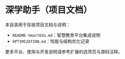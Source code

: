 # 深学助手（项目文档）

本目录用于存放项目文档与说明：

- `README-SmartEdu.md`：智慧教育平台集成说明
- `OPTIMIZATION.md`：性能与结构优化记录

更多平台、使用与开发说明请参考扩展的选项页与源码注释。

